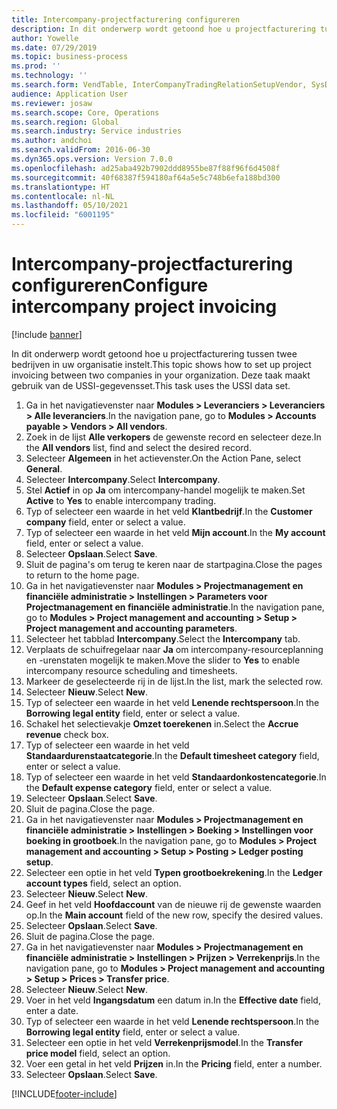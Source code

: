 ```yaml
---
title: Intercompany-projectfacturering configureren
description: In dit onderwerp wordt getoond hoe u projectfacturering tussen twee bedrijven in uw organisatie instelt.
author: Yowelle
ms.date: 07/29/2019
ms.topic: business-process
ms.prod: ''
ms.technology: ''
ms.search.form: VendTable, InterCompanyTradingRelationSetupVendor, SysDataAreaSelectLookup, ProjParameters, ProjPosting, ProjTransferPrice
audience: Application User
ms.reviewer: josaw
ms.search.scope: Core, Operations
ms.search.region: Global
ms.search.industry: Service industries
ms.author: andchoi
ms.search.validFrom: 2016-06-30
ms.dyn365.ops.version: Version 7.0.0
ms.openlocfilehash: ad25aba492b7902ddd8955be87f88f96f6d4508f
ms.sourcegitcommit: 40f68387f594180af64a5e5c748b6efa188bd300
ms.translationtype: HT
ms.contentlocale: nl-NL
ms.lasthandoff: 05/10/2021
ms.locfileid: "6001195"
---
```

# <a name="configure-intercompany-project-invoicing"></a><span data-ttu-id="8cb47-103">Intercompany-projectfacturering configureren</span><span class="sxs-lookup"><span data-stu-id="8cb47-103">Configure intercompany project invoicing</span></span>

[!include [banner](../../includes/banner.md)]

<span data-ttu-id="8cb47-104">In dit onderwerp wordt getoond hoe u projectfacturering tussen twee bedrijven in uw organisatie instelt.</span><span class="sxs-lookup"><span data-stu-id="8cb47-104">This topic shows how to set up project invoicing between two companies in your organization.</span></span> <span data-ttu-id="8cb47-105">Deze taak maakt gebruik van de USSI-gegevensset.</span><span class="sxs-lookup"><span data-stu-id="8cb47-105">This task uses the USSI data set.</span></span>

1. <span data-ttu-id="8cb47-106">Ga in het navigatievenster naar **Modules > Leveranciers > Leveranciers > Alle leveranciers**.</span><span class="sxs-lookup"><span data-stu-id="8cb47-106">In the navigation pane, go to **Modules > Accounts payable > Vendors > All vendors**.</span></span>
2. <span data-ttu-id="8cb47-107">Zoek in de lijst **Alle verkopers** de gewenste record en selecteer deze.</span><span class="sxs-lookup"><span data-stu-id="8cb47-107">In the **All vendors** list, find and select the desired record.</span></span>
3. <span data-ttu-id="8cb47-108">Selecteer **Algemeen** in het actievenster.</span><span class="sxs-lookup"><span data-stu-id="8cb47-108">On the Action Pane, select **General**.</span></span>
4. <span data-ttu-id="8cb47-109">Selecteer **Intercompany**.</span><span class="sxs-lookup"><span data-stu-id="8cb47-109">Select **Intercompany**.</span></span>
5. <span data-ttu-id="8cb47-110">Stel **Actief** in op **Ja** om intercompany-handel mogelijk te maken.</span><span class="sxs-lookup"><span data-stu-id="8cb47-110">Set **Active** to **Yes** to enable intercompany trading.</span></span>
6. <span data-ttu-id="8cb47-111">Typ of selecteer een waarde in het veld **Klantbedrijf**.</span><span class="sxs-lookup"><span data-stu-id="8cb47-111">In the **Customer company** field, enter or select a value.</span></span>
7. <span data-ttu-id="8cb47-112">Typ of selecteer een waarde in het veld **Mijn account**.</span><span class="sxs-lookup"><span data-stu-id="8cb47-112">In the **My account** field, enter or select a value.</span></span>
8. <span data-ttu-id="8cb47-113">Selecteer **Opslaan**.</span><span class="sxs-lookup"><span data-stu-id="8cb47-113">Select **Save**.</span></span>
9. <span data-ttu-id="8cb47-114">Sluit de pagina's om terug te keren naar de startpagina.</span><span class="sxs-lookup"><span data-stu-id="8cb47-114">Close the pages to return to the home page.</span></span>
10. <span data-ttu-id="8cb47-115">Ga in het navigatievenster naar **Modules > Projectmanagement en financiële administratie > Instellingen > Parameters voor Projectmanagement en financiële administratie**.</span><span class="sxs-lookup"><span data-stu-id="8cb47-115">In the navigation pane, go to **Modules > Project management and accounting > Setup > Project management and accounting parameters**.</span></span>
11. <span data-ttu-id="8cb47-116">Selecteer het tabblad **Intercompany**.</span><span class="sxs-lookup"><span data-stu-id="8cb47-116">Select the **Intercompany** tab.</span></span>
12. <span data-ttu-id="8cb47-117">Verplaats de schuifregelaar naar **Ja** om intercompany-resourceplanning en -urenstaten mogelijk te maken.</span><span class="sxs-lookup"><span data-stu-id="8cb47-117">Move the slider to **Yes** to enable intercompany resource scheduling and timesheets.</span></span>
13. <span data-ttu-id="8cb47-118">Markeer de geselecteerde rij in de lijst.</span><span class="sxs-lookup"><span data-stu-id="8cb47-118">In the list, mark the selected row.</span></span>
14. <span data-ttu-id="8cb47-119">Selecteer **Nieuw**.</span><span class="sxs-lookup"><span data-stu-id="8cb47-119">Select **New**.</span></span>
15. <span data-ttu-id="8cb47-120">Typ of selecteer een waarde in het veld **Lenende rechtspersoon**.</span><span class="sxs-lookup"><span data-stu-id="8cb47-120">In the **Borrowing legal entity** field, enter or select a value.</span></span>
16. <span data-ttu-id="8cb47-121">Schakel het selectievakje **Omzet toerekenen** in.</span><span class="sxs-lookup"><span data-stu-id="8cb47-121">Select the **Accrue revenue** check box.</span></span>
17. <span data-ttu-id="8cb47-122">Typ of selecteer een waarde in het veld **Standaardurenstaatcategorie**.</span><span class="sxs-lookup"><span data-stu-id="8cb47-122">In the **Default timesheet category** field, enter or select a value.</span></span>
18. <span data-ttu-id="8cb47-123">Typ of selecteer een waarde in het veld **Standaardonkostencategorie**.</span><span class="sxs-lookup"><span data-stu-id="8cb47-123">In the **Default expense category** field, enter or select a value.</span></span>
19. <span data-ttu-id="8cb47-124">Selecteer **Opslaan**.</span><span class="sxs-lookup"><span data-stu-id="8cb47-124">Select **Save**.</span></span>
20. <span data-ttu-id="8cb47-125">Sluit de pagina.</span><span class="sxs-lookup"><span data-stu-id="8cb47-125">Close the page.</span></span>
21. <span data-ttu-id="8cb47-126">Ga in het navigatievenster naar **Modules > Projectmanagement en financiële administratie > Instellingen > Boeking > Instellingen voor boeking in grootboek**.</span><span class="sxs-lookup"><span data-stu-id="8cb47-126">In the navigation pane, go to **Modules > Project management and accounting > Setup > Posting > Ledger posting setup**.</span></span>
22. <span data-ttu-id="8cb47-127">Selecteer een optie in het veld **Typen grootboekrekening**.</span><span class="sxs-lookup"><span data-stu-id="8cb47-127">In the **Ledger account types** field, select an option.</span></span>
23. <span data-ttu-id="8cb47-128">Selecteer **Nieuw**.</span><span class="sxs-lookup"><span data-stu-id="8cb47-128">Select **New**.</span></span>
24. <span data-ttu-id="8cb47-129">Geef in het veld **Hoofdaccount** van de nieuwe rij de gewenste waarden op.</span><span class="sxs-lookup"><span data-stu-id="8cb47-129">In the **Main account** field of the new row, specify the desired values.</span></span>
25. <span data-ttu-id="8cb47-130">Selecteer **Opslaan**.</span><span class="sxs-lookup"><span data-stu-id="8cb47-130">Select **Save**.</span></span>
26. <span data-ttu-id="8cb47-131">Sluit de pagina.</span><span class="sxs-lookup"><span data-stu-id="8cb47-131">Close the page.</span></span>
27. <span data-ttu-id="8cb47-132">Ga in het navigatievenster naar **Modules > Projectmanagement en financiële administratie > Instellingen > Prijzen > Verrekenprijs**.</span><span class="sxs-lookup"><span data-stu-id="8cb47-132">In the navigation pane, go to **Modules > Project management and accounting > Setup > Prices > Transfer price**.</span></span>
28. <span data-ttu-id="8cb47-133">Selecteer **Nieuw**.</span><span class="sxs-lookup"><span data-stu-id="8cb47-133">Select **New**.</span></span>
29. <span data-ttu-id="8cb47-134">Voer in het veld **Ingangsdatum** een datum in.</span><span class="sxs-lookup"><span data-stu-id="8cb47-134">In the **Effective date** field, enter a date.</span></span>
30. <span data-ttu-id="8cb47-135">Typ of selecteer een waarde in het veld **Lenende rechtspersoon**.</span><span class="sxs-lookup"><span data-stu-id="8cb47-135">In the **Borrowing legal entity** field, enter or select a value.</span></span>
31. <span data-ttu-id="8cb47-136">Selecteer een optie in het veld **Verrekenprijsmodel**.</span><span class="sxs-lookup"><span data-stu-id="8cb47-136">In the **Transfer price model** field, select an option.</span></span>
32. <span data-ttu-id="8cb47-137">Voer een getal in het veld **Prijzen** in.</span><span class="sxs-lookup"><span data-stu-id="8cb47-137">In the **Pricing** field, enter a number.</span></span>
33. <span data-ttu-id="8cb47-138">Selecteer **Opslaan**.</span><span class="sxs-lookup"><span data-stu-id="8cb47-138">Select **Save**.</span></span>



[!INCLUDE[footer-include](../../includes/footer-banner.md)]